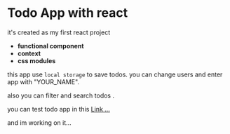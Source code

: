 # Todo App with react
it's created as my first react project  
- **functional component**  
- **context**
- **css modules**  

this app use `local storage` to save todos.
you can change users and enter app with "YOUR_NAME".

also you can filter and search todos .

you can test todo app in this [Link ...](https://ahmadmrf.github.io/react-todo/)


and im working on it...

